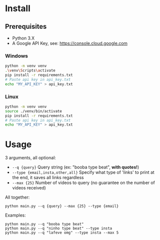 # Install

## Prerequisites

-   Python 3.X
-   A Google API Key, see: https://console.cloud.google.com

### Windows

```bash
python -m venv venv
.\venv\Scripts\activate
pip install -r requirements.txt
# Paste api key in api_key.txt
echo "MY_API_KEY" > api_key.txt
```

### Linux

```bash
python -m venv venv
source ./venv/bin/activate
pip install -r requirements.txt
# Paste api key in api_key.txt
echo "MY_API_KEY" > api_key.txt
```

# Usage

3 arguments, all optional:

-   `--q {query}` Query string (ex: "booba type beat", <b>with quotes!</b>)
-   `--type {email,insta,other,all}` Specify what type of 'links' to print at the end, it saves all links regardless
-   `--max {25}` Number of videos to query (no guarantee on the number of videos received)

All together:

```
python main.py --q {query} --max {25} --type {email}
```

Examples:

```
python main.py --q "booba type beat"
python main.py --q "ninho type beat" --type insta
python main.py --q "lafeve omg" --type insta --max 5
```
